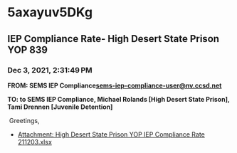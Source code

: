 # 5axayuv5DKg
## IEP Compliance Rate- High Desert State Prison YOP 839
### Dec 3, 2021, 2:31:49 PM
**FROM: SEMS IEP Compliance<sems-iep-compliance-user@nv.ccsd.net>**

**TO: to SEMS IEP Compliance, Michael Rolands [High Desert State Prison], Tami Drennen [Juvenile Detention]**


 Greetings,  





* [Attachment: High Desert State Prison YOP IEP Compliance Rate 211203.xlsx](5axayuv5DKg-attachment-1.xlsx)
